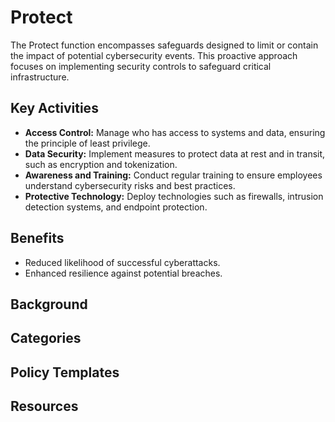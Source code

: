 # Protect

The Protect function encompasses safeguards designed to limit or contain the impact of potential cybersecurity events. This proactive approach focuses on implementing security controls to safeguard critical infrastructure.

## Key Activities

* **Access Control:** Manage who has access to systems and data, ensuring the principle of least privilege.
* **Data Security:** Implement measures to protect data at rest and in transit, such as encryption and tokenization.
* **Awareness and Training:** Conduct regular training to ensure employees understand cybersecurity risks and best practices.
* **Protective Technology:** Deploy technologies such as firewalls, intrusion detection systems, and endpoint protection.

## Benefits

* Reduced likelihood of successful cyberattacks.
* Enhanced resilience against potential breaches.

## Background

## Categories

## Policy Templates

## Resources
